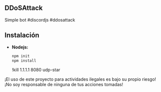 ## DDoSAttack
Simple bot #discordjs #ddosattack

## Instalación

- **Nodejs:**
  ```bash
  npm init
  npm install
  ```

  !kill 1.1.1.1 8080 udp-star

¡El uso de este proyecto para actividades ilegales es bajo su propio riesgo! ¡No soy responsable de ninguna de tus acciones tomadas!
